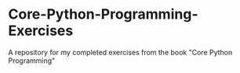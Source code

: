 # Core-Python-Programming-Exercises
A repository for my completed exercises from the book "Core Python Programming"
